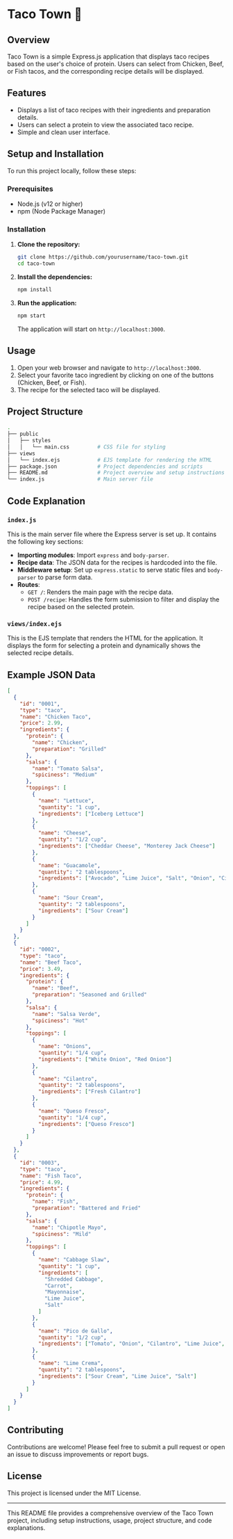 # Taco Town 🌮

## Overview
Taco Town is a simple Express.js application that displays taco recipes based on the user's choice of protein. Users can select from Chicken, Beef, or Fish tacos, and the corresponding recipe details will be displayed.

## Features
- Displays a list of taco recipes with their ingredients and preparation details.
- Users can select a protein to view the associated taco recipe.
- Simple and clean user interface.

## Setup and Installation
To run this project locally, follow these steps:

### Prerequisites
- Node.js (v12 or higher)
- npm (Node Package Manager)

### Installation
1. **Clone the repository:**
    ```bash
    git clone https://github.com/yourusername/taco-town.git
    cd taco-town
    ```

2. **Install the dependencies:**
    ```bash
    npm install
    ```

3. **Run the application:**
    ```bash
    npm start
    ```

    The application will start on `http://localhost:3000`.

## Usage
1. Open your web browser and navigate to `http://localhost:3000`.
2. Select your favorite taco ingredient by clicking on one of the buttons (Chicken, Beef, or Fish).
3. The recipe for the selected taco will be displayed.

## Project Structure
```bash
.
├── public
│   ├── styles
│   │   └── main.css         # CSS file for styling
├── views
│   └── index.ejs            # EJS template for rendering the HTML
├── package.json             # Project dependencies and scripts
├── README.md                # Project overview and setup instructions
└── index.js                 # Main server file
```

## Code Explanation

### `index.js`
This is the main server file where the Express server is set up. It contains the following key sections:
- **Importing modules**: Import `express` and `body-parser`.
- **Recipe data**: The JSON data for the recipes is hardcoded into the file.
- **Middleware setup**: Set up `express.static` to serve static files and `body-parser` to parse form data.
- **Routes**:
  - `GET /`: Renders the main page with the recipe data.
  - `POST /recipe`: Handles the form submission to filter and display the recipe based on the selected protein.

### `views/index.ejs`
This is the EJS template that renders the HTML for the application. It displays the form for selecting a protein and dynamically shows the selected recipe details.

## Example JSON Data
```json
[
  {
    "id": "0001",
    "type": "taco",
    "name": "Chicken Taco",
    "price": 2.99,
    "ingredients": {
      "protein": {
        "name": "Chicken",
        "preparation": "Grilled"
      },
      "salsa": {
        "name": "Tomato Salsa",
        "spiciness": "Medium"
      },
      "toppings": [
        {
          "name": "Lettuce",
          "quantity": "1 cup",
          "ingredients": ["Iceberg Lettuce"]
        },
        {
          "name": "Cheese",
          "quantity": "1/2 cup",
          "ingredients": ["Cheddar Cheese", "Monterey Jack Cheese"]
        },
        {
          "name": "Guacamole",
          "quantity": "2 tablespoons",
          "ingredients": ["Avocado", "Lime Juice", "Salt", "Onion", "Cilantro"]
        },
        {
          "name": "Sour Cream",
          "quantity": "2 tablespoons",
          "ingredients": ["Sour Cream"]
        }
      ]
    }
  },
  {
    "id": "0002",
    "type": "taco",
    "name": "Beef Taco",
    "price": 3.49,
    "ingredients": {
      "protein": {
        "name": "Beef",
        "preparation": "Seasoned and Grilled"
      },
      "salsa": {
        "name": "Salsa Verde",
        "spiciness": "Hot"
      },
      "toppings": [
        {
          "name": "Onions",
          "quantity": "1/4 cup",
          "ingredients": ["White Onion", "Red Onion"]
        },
        {
          "name": "Cilantro",
          "quantity": "2 tablespoons",
          "ingredients": ["Fresh Cilantro"]
        },
        {
          "name": "Queso Fresco",
          "quantity": "1/4 cup",
          "ingredients": ["Queso Fresco"]
        }
      ]
    }
  },
  {
    "id": "0003",
    "type": "taco",
    "name": "Fish Taco",
    "price": 4.99,
    "ingredients": {
      "protein": {
        "name": "Fish",
        "preparation": "Battered and Fried"
      },
      "salsa": {
        "name": "Chipotle Mayo",
        "spiciness": "Mild"
      },
      "toppings": [
        {
          "name": "Cabbage Slaw",
          "quantity": "1 cup",
          "ingredients": [
            "Shredded Cabbage",
            "Carrot",
            "Mayonnaise",
            "Lime Juice",
            "Salt"
          ]
        },
        {
          "name": "Pico de Gallo",
          "quantity": "1/2 cup",
          "ingredients": ["Tomato", "Onion", "Cilantro", "Lime Juice", "Salt"]
        },
        {
          "name": "Lime Crema",
          "quantity": "2 tablespoons",
          "ingredients": ["Sour Cream", "Lime Juice", "Salt"]
        }
      ]
    }
  }
]
```

## Contributing
Contributions are welcome! Please feel free to submit a pull request or open an issue to discuss improvements or report bugs.

## License
This project is licensed under the MIT License.

---

This README file provides a comprehensive overview of the Taco Town project, including setup instructions, usage, project structure, and code explanations.
